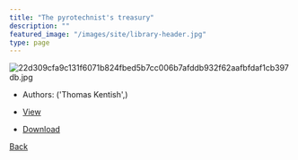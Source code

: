 ```yaml
---
title: "The pyrotechnist's treasury"
description: ""
featured_image: "/images/site/library-header.jpg"
type: page
---
```


![22d309cfa9c131f6071b824fbed5b7cc006b7afddb932f62aafbfdaf1cb397db.jpg](https://drive.google.com/uc?export=view&id=1dcPqGrizrmAKZYBL13CuBLFC7pbgeeJb)
* Authors: ('Thomas Kentish',)
* <a href="https://drive.google.com/uc?export=view&id=1AhT1diOXpW732LbwZ4rFJYYbUwhLH1uz" target="_blank">View</a>

* [Download](https://drive.google.com/uc?export=download&id=1AhT1diOXpW732LbwZ4rFJYYbUwhLH1uz)

[Back](/library/)
